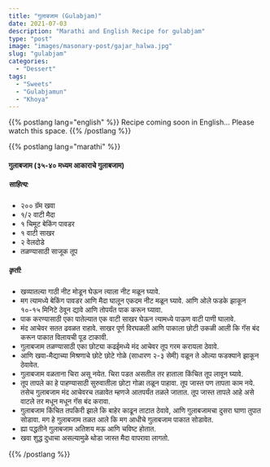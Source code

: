 ```yaml
---
title: "गुलाबजाम (Gulabjam)"
date: 2021-07-03
description: "Marathi and English Recipe for gulabjam"
type: "post"
image: "images/masonary-post/gajar_halwa.jpg"
slug: "gulabjam"
categories: 
  - "Dessert"
tags:
  - "Sweets"
  - "Gulabjamun"
  - "Khoya"
---
```


{{% postlang lang="english" %}} 
 Recipe coming soon in English... Please watch this space. 
 {{% /postlang %}}





{{% postlang lang="marathi" %}}


#### गुलाबजाम (३५-४० मध्यम आकाराचे गुलाबजाम)


##### साहित्य:

- २०० ग्रॅम खवा 
- १/२ वाटी मैदा 
- १ चिमूट बेकिंग पावडर 
- १ वाटी साखर 
- २ वेलदोडे 
- तळण्यासाठी साजूक तूप  


##### कृती: 


- खव्यातल्या गाठी नीट मोडून घेऊन त्याला नीट मळून घ्यावे. 
- मग त्यामध्ये बेकिंग पावडर आणि मैदा घालून एकदम नीट मळून घ्यावे. आणि ओले फडके झाकून १०-१५ मिनिटे ठेवून द्यावे आणि तोपर्यंत पाक करून घ्यावा. 
- पाक करण्यासाठी एका पातेल्यात एक वाटी साखर घेऊन त्यामध्ये पाऊण वाटी पाणी घालावे.  
- मंद आचेवर सतत ढवळत राहावे. साखर पूर्ण विरघळली आणि पाकाला छोटी उकळी आली कि गॅस बंद करून पाकात विलायची पूड टाकावी. 
- गुलाबजाम तळण्यासाठी एका छोट्या कढईमध्ये मंद आचेवर तूप गरम करायला ठेवावे. 
- आणि खवा-मैद्याच्या मिश्रणाचे छोटे छोटे गोळे (साधारण २-३ सेमी) वळून ते ओल्या फडक्याने झाकून ठेवावेत. 
- गुलाबजाम वळताना चिरा असू नयेत. चिरा पडत असतील तर हाताला किंचित तूप लावून घ्यावे. 
- तूप तापले का हे पाहण्यासाठी सुरुवातीला छोटा गोळा तळून पाहावा. तूप जास्त पण तापता काम नये. तसेच गुलाबजाम मंद आचेवरच तळावेत म्हणजे आतपर्यंत तळले जातात. तूप जास्त तापले आहे असे वाटले तर मधून मधून गॅस बंद करावा. 
- गुलाबजाम किंचित तपकिरी झाले कि बाहेर काढून ताटात ठेवावे, आणि गुलाबजामचा दुसरा घाणा तुपात सोडावा. मग हे गुलाबजाम तळत आले कि मग आधीचे  गुलाबजाम पाकात सोडावेत. 
- ह्या पद्धतीने गुलाबजाम अतिशय मऊ आणि चविष्ट होतात. 
- खवा शुद्ध दुधाचा असल्यामुळे थोडा जास्त मैदा वापरावा लागतो. 
 

 {{% /postlang %}}
